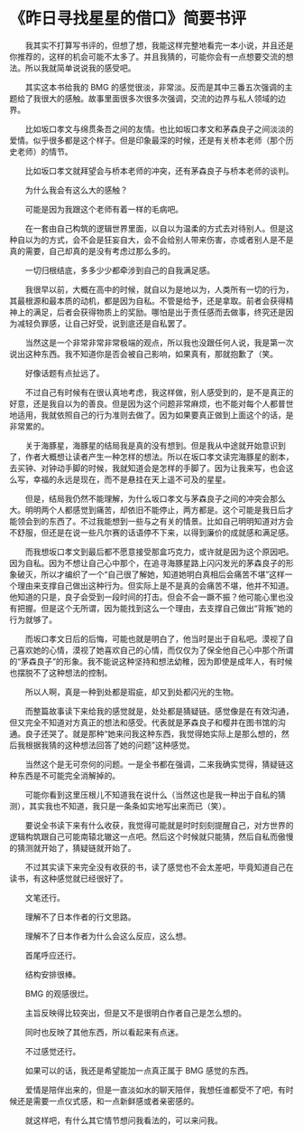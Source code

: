 # 《昨日寻找星星的借口》简要书评

　　我其实不打算写书评的，但想了想，我能这样完整地看完一本小说，并且还是你推荐的，这样的机会可能不太多了。并且我猜的，可能你会有一点想要交流的想法。所以我就简单说说我的感受吧。

　　其实这本书给我的 BMG 的感觉很淡，非常淡。反而是其中三番五次强调的主题给了我很大的感触。故事里面很多次很多次强调，交流的边界与私人领域的边界。

　　比如坂口孝文与绵贯条吾之间的友情。也比如坂口孝文和茅森良子之间淡淡的爱情。似乎很多都是这个样子。但是印象最深的时候，还是有关桥本老师（那个历史老师）的情节。

　　比如坂口孝文就拜望会与桥本老师的冲突，还有茅森良子与桥本老师的谈判。

　　为什么我会有这么大的感触？

　　可能是因为我跟这个老师有着一样的毛病吧。

　　在一套由自己构筑的逻辑世界里面，以自以为温柔的方式去对待别人。但是这种自以为的方式，会不会是狂妄自大，会不会给别人带来伤害，亦或者别人是不是真的需要，自己却真的是没有考虑过那么多的。

　　一切归根结底，多多少少都牵涉到自己的自我满足感。

　　我很早以前，大概在高中的时候，就自以为是地以为，人类所有一切的行为，其最根源和最本质的动机，都是因为自私。不管是给予，还是拿取。前者会获得精神上的满足，后者会获得物质上的奖励。哪怕是出于责任感而去做事，终究还是因为减轻负罪感，让自己好受，说到底还是自私罢了。

　　当然这是一个非常非常非常极端的观点，所以我也没跟任何人说，我是第一次说出这种东西。我不知道你是否会被自己影响，如果真有，那就抱歉了（笑。

　　好像话题有点扯远了。

　　不过自己有时候有在很认真地考虑，我这样做，别人感受到的，是不是真正的好意，还是我自以为的善良。但是因为这个问题非常麻烦，也不能对每个人都普世地适用，我就依照自己的行为准则去做了。因为如果要真正做到上面这个的话，是非常累的。

　　关于海豚星，海豚星的结局我是真的没有想到。但是我从中途就开始意识到了，作者大概想让读者产生一种怎样的想法。所以在坂口孝文读完海豚星的剧本，去买钟、对钟动手脚的时候，我就知道会是怎样的手脚了。因为让我来写，也会这么写，幸福的永远是现在，而不是悬挂在天上遥不可及的星星。

　　但是，结局我仍然不能理解，为什么坂口孝文与茅森良子之间的冲突会那么大。明明两个人都感觉到痛苦，却依旧不能停止，两方都是。这个可能是我日后才能领会到的东西了。不过我能想到一些与之有关的情景。比如自己明明知道对方会不舒服，但还是在说一些凡尔赛的话语停不下来，以得到廉价的成就感和满足感。

　　而我想坂口孝文到最后都不愿意接受那盒巧克力，或许就是因为这个原因吧。因为自私。因为不想让自己心中那个，在追寻海豚星路上闪闪发光的茅森良子的形象破灭，所以才编织了一个“自己很了解她，知道她明白真相后会痛苦不堪”这样一个理由来支撑自己做出这种行为。但实际上是不是真的会痛苦不堪，他并不知道。他知道的只是，良子会受到一段时间的打击。但会不会一蹶不振？他可能心里也没有把握。但是这个无所谓，因为能找到这么一个理由，去支撑自己做出“背叛”她的行为就够了。

　　而坂口孝文日后的后悔，可能也就是明白了，他当时是出于自私吧。漠视了自己喜欢她的心情，漠视了她喜欢自己的心情，而仅仅为了保全他自己心中那个所谓的“茅森良子”的形象。我不能说这种坚持和想法幼稚，因为即使是成年人，有时候也摆脱不了这种想法的控制。

　　所以人啊，真是一种到处都是瑕疵，却又到处都闪光的生物。

　　而整篇故事读下来给我的感觉就是，处处都是猜疑链。感觉像是在有效沟通，但又完全不知道对方真正的想法和感受。代表就是茅森良子和樱井在图书馆的沟通。良子还哭了。就是那种“她来问我这种东西，我觉得她实际上是那么想的，然后我根据我猜的这种想法回答了她的问题”这种感觉。

　　当然这个是无可奈何的问题。一是全书都在强调，二来我确实觉得，猜疑链这种东西是不可能完全消解掉的。

　　可能你看到这里压根儿不知道我在说什么（当然这也是我一种出于自私的猜测），其实我也不知道，我只是一条条如实地写出来而已（笑）。

　　要说全书读下来有什么收获，我觉得可能就是时时刻刻提醒自己，对方世界的逻辑构筑跟自己可能南辕北辙这一点吧。然后这个时候就只能猜，然后自私而傲慢的猜测就开始了，猜疑链就开始了。

　　不过其实读下来完全没有收获的书，读了感觉也不会太差吧，毕竟知道自己在读书，有这种感觉就已经很好了。

　　文笔还行。

　　理解不了日本作者的行文思路。

　　理解不了日本作者为什么会这么反应，这么想。

　　首尾呼应还行。

　　结构安排很棒。

　　BMG 的观感很烂。

　　主旨反映得比较突出，但是又不是很明白作者自己是怎么想的。

　　同时也反映了其他东西，所以看起来有点迷。

　　不过感觉还行。

　　如果可以的话，我还是希望能加一点真正属于 BMG 感觉的东西。

　　爱情是陪伴出来的，但是一直淡如水的聊天陪伴，我想任谁都受不了吧，有时候还是需要一点仪式感，和一点新鲜感或者亲密感的。

　　就这样吧，有什么其它情节想问我看法的，可以来问我。

